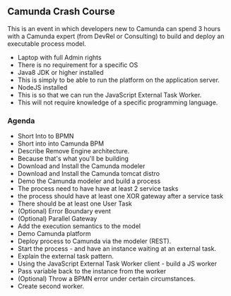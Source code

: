 ## Camunda Crash Course

This is an event in which developers new to Camunda can spend 3 hours with a Camunda expert (from DevRel or Consulting) to build and deploy an executable process model.


* Laptop with full Admin rights
 * There is no requirement for a specific OS
* Java8 JDK  or higher installed
 * This is simply to be able to run the platform on the application server.
* NodeJS installed
 * This is so that we can run the JavaScript External Task Worker.
 * This will not require knowledge of a specific programming language.


### Agenda

* Short Into to BPMN
 * Short into into Camunda BPM
* Describe Remove Engine architecture.
 * Because that's what you'll be building
* Download and Install the Camunda modeler
* Download and Install the Camunda tomcat distro
* Demo the Camunda modeler and build a process
 * The process need to have have at least 2 service tasks
 * the process should have at least one XOR gateway after a service task
 * There should be at least one User Task
 * (Optional) Error Boundary event
 * (Optional) Parallel Gateway
* Add the execution semantics to the model
* Demo Camunda platform 
* Deploy process to Camunda via the modeler (REST).
* Start the process - and have an instance waiting at an external task.
* Explain the external task pattern.
* Using the JavaScript External Task Worker client - build a JS worker
* Pass variable back to the instance from the worker
 * (Optional) Throw a BPMN error under certain circumstances.
 * Create second worker.
